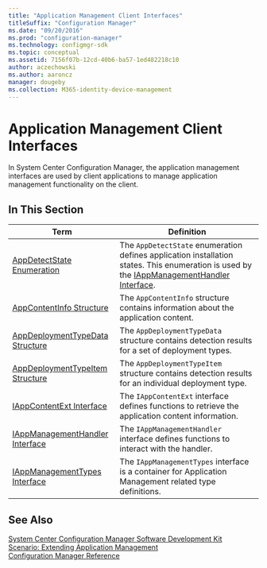 ```yaml
---
title: "Application Management Client Interfaces"
titleSuffix: "Configuration Manager"
ms.date: "09/20/2016"
ms.prod: "configuration-manager"
ms.technology: configmgr-sdk
ms.topic: conceptual
ms.assetid: 7156f07b-12cd-40b6-ba57-1ed482218c10
author: aczechowski
ms.author: aaroncz
manager: dougeby
ms.collection: M365-identity-device-management
---
```

# Application Management Client Interfaces
In System Center Configuration Manager, the application management interfaces are used by client applications to manage application management functionality on the client.  

## In This Section  

|Term|Definition|  
|----------|----------------|  
|[AppDetectState Enumeration](../../../../../develop/reference/core/clients/client-classes/appdetectstate-enumeration.md)|The `AppDetectState` enumeration defines application installation states.  This enumeration is used by the [IAppManagementHandler Interface](../../../../../develop/reference/core/clients/client-classes/iappmanagementhandler-interface.md).|  
|[AppContentInfo Structure](../../../../../develop/reference/core/clients/client-classes/appcontentinfo-structure.md)|The `AppContentInfo` structure contains information about the application content.|  
|[AppDeploymentTypeData Structure](../../../../../develop/reference/core/clients/client-classes/appdeploymenttypedata-structure.md)|The `AppDeploymentTypeData` structure contains detection results for a set of deployment types.|  
|[AppDeploymentTypeItem Structure](../../../../../develop/reference/core/clients/client-classes/appdeploymenttypeitem-structure.md)|The `AppDeploymentTypeItem` structure contains detection results for an individual deployment type.|  
|[IAppContentExt Interface](../../../../../develop/reference/core/clients/client-classes/iappcontentext-interface.md)|The `IAppContentExt` interface defines functions to retrieve the application content information.|  
|[IAppManagementHandler Interface](../../../../../develop/reference/core/clients/client-classes/iappmanagementhandler-interface.md)|The `IAppManagementHandler` interface defines functions to interact with the handler.|  
|[IAppManagementTypes Interface](../../../../../develop/reference/core/clients/client-classes/iappmanagementtypes-interface.md)|The `IAppManagementTypes` interface is a container for Application Management related type definitions.|  

## See Also  
 [System Center Configuration Manager Software Development Kit](../../../../../develop/core/misc/system-center-configuration-manager-sdk.md)   
 [Scenario: Extending Application Management](../../../../../develop/apps/scenario--extending-application-management.md)   
 [Configuration Manager Reference](../../../../../develop/reference/configuration-manager-reference.md)
